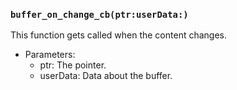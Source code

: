 ### `buffer_on_change_cb(ptr:userData:)`

This function gets called when the content changes.
- Parameters:
    - ptr: The pointer.
    - userData: Data about the buffer.

